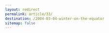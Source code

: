 ```yaml
---
layout: redirect
permalink: article/33/
destination: /2004-03-04-winter-on-the-equator
sitemap: false
---
```

